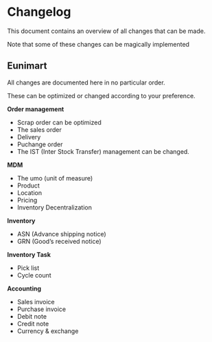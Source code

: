 # Changelog

This document contains an overview of all changes that can be made.

Note that some of these changes can be magically implemented

## Eunimart

All changes are documented here in no particular order.

These can be optimized or changed according to your preference.

**Order management**

- Scrap order can be optimized
- The sales order
- Delivery
- Puchange order
- The IST (Inter Stock Transfer) management can be changed.

**MDM**

- The umo (unit of measure)
- Product
- Location
- Pricing
- Inventory Decentralization

**Inventory**

- ASN (Advance shipping notice)
- GRN (Good’s received notice)

**Inventory Task**

- Pick list
- Cycle count

**Accounting**

- Sales invoice
- Purchase invoice
- Debit note
- Credit note
- Currency & exchange

<!--
 Copyright (C) 2022 Eunimart Omnichannel Pvt Ltd. (www.eunimart.com)
 All rights reserved.
 This program is free software: you can redistribute it and/or modify
 it under the terms of the GNU Lesser General Public License v3.0 as published by
 the Free Software Foundation, either version 3 of the License, or
 (at your option) any later version.
 This program is distributed in the hope that it will be useful,
 but WITHOUT ANY WARRANTY; without even the implied warranty of
 MERCHANTABILITY or FITNESS FOR A PARTICULAR PURPOSE.  See the
 GNU Lesser General Public License v3.0 for more details.
 You should have received a copy of the GNU Lesser General Public License v3.0
 along with this program.  If not, see <https://www.gnu.org/licenses/lgpl-3.0.html/>.
  -->
